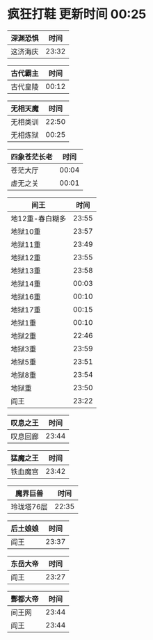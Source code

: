 # 疯狂打鞋 更新时间 00:25

| 深渊恐惧   | 时间    |
|--------|-------|
| 这济海庆 | 23:32 |

| 古代霸主   | 时间    |
|--------|-------|
| 古代皇陵 | 00:12 |

| 无相天魔   | 时间    |
|--------|-------|
| 无相类训 | 22:50 |
| 无相炼狱 | 00:25 |

| 四象苍茫长老   | 时间    |
|--------|-------|
| 苍茫大厅 | 00:04 |
| 虚无之关 | 00:01 |

| 间王   | 时间    |
|--------|-------|
| 地12重-春白糊多 | 23:55 |
| 地狱10重 | 23:57 |
| 地狱11重 | 23:49 |
| 地狱12重 | 23:55 |
| 地狱13重 | 23:58 |
| 地狱14重 | 00:03 |
| 地狱16重 | 00:10 |
| 地狱17重 | 00:15 |
| 地狱1重 | 00:10 |
| 地狱2重 | 22:46 |
| 地狱3重 | 23:59 |
| 地狱5重 | 23:51 |
| 地狱8重 | 23:54 |
| 地狱重 | 23:50 |
| 阎王 | 23:22 |

| 叹息之王   | 时间    |
|--------|-------|
| 叹息回廊 | 23:44 |

| 猛魔之王   | 时间    |
|--------|-------|
| 铁血魔宫 | 23:42 |

| 魔界巨兽   | 时间    |
|--------|-------|
| 玲珑塔76层 | 22:35 |

| 后土娘娘   | 时间    |
|--------|-------|
| 阎王 | 23:37 |

| 东岳大帝   | 时间    |
|--------|-------|
| 阎王 | 23:27 |

| 酆都大帝   | 时间    |
|--------|-------|
| 间王网 | 23:44 |
| 阎王 | 23:44 |